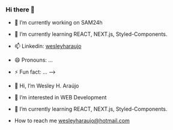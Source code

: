 ### Hi there 👋

- 🔭 I’m currently working on SAM24h
- 🌱 I’m currently learning REACT, NEXT.js, Styled-Components.
- 📫 Linkedin: [wesleyharaujo](https://www.linkedin.com/public-profile/settings?trk=d_flagship3_profile_self_view_public_profile&lipi=urn%3Ali%3Apage%3Ad_flagship3_profile_self_edit_contact_info%3BZll3N%2BydSoiJ%2BsntRVUwkw%3D%3D)
- 😄 Pronouns: ...
- ⚡ Fun fact: ...
-->

- 👋 Hi, I’m Wesley H. Araújo
- 👀 I’m interested in WEB Development
- 🌱 I’m currently learning REACT, NEXT.js, Styled-Components.
-  How to reach me  wesleyharaujo@hotmail.com
